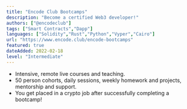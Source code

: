 ```yaml
---
title: "Encode Club Bootcamps"
description: "Become a certified Web3 developer!"
authors: ["@encodeclub"]
tags: ["Smart Contracts","Dapp"]
languages: ["Solidity","Rust","Python","Vyper","Cairo"]
url: "https://www.encode.club/encode-bootcamps"
featured: true
dateAdded: 2022-02-18
level: "Intermediate"
---
```


- Intensive, remote live courses and teaching.
- 50 person cohorts, daily sessions, weekly homework and projects, mentorship and support.
- You get placed in a crypto job after successfully completing a bootcamp!
